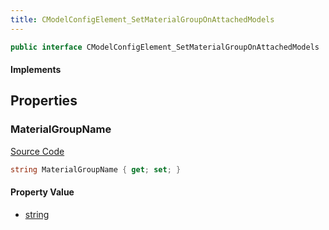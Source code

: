 ```yaml
---
title: CModelConfigElement_SetMaterialGroupOnAttachedModels
---
```


```csharp
public interface CModelConfigElement_SetMaterialGroupOnAttachedModels : CModelConfigElement, ISchemaClass<CModelConfigElement>, ISchemaClass<CModelConfigElement_SetMaterialGroupOnAttachedModels>, ISchemaField, ISchemaClass, INativeHandle
```

#### Implements

## Properties

### MaterialGroupName

[Source Code](https://github.com/swiftly-solution/swiftlys2/blob/main/managed/src/SwiftlyS2.Generated/Schemas/Interfaces/CModelConfigElement_SetMaterialGroupOnAttachedModels.cs#L17)

```csharp
string MaterialGroupName { get; set; }
```

#### Property Value

- [string](https://learn.microsoft.com/dotnet/api/system.string)


